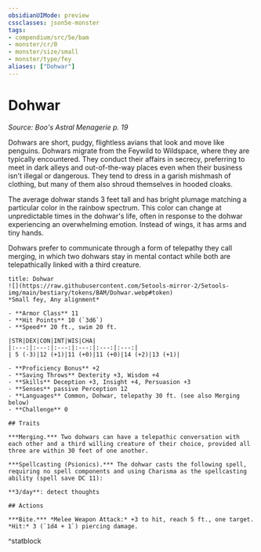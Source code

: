 ```yaml
---
obsidianUIMode: preview
cssclasses: json5e-monster
tags:
- compendium/src/5e/bam
- monster/cr/0
- monster/size/small
- monster/type/fey
aliases: ["Dohwar"]
---
```

# Dohwar
*Source: Boo's Astral Menagerie p. 19*  

Dohwars are short, pudgy, flightless avians that look and move like penguins. Dohwars migrate from the Feywild to Wildspace, where they are typically encountered. They conduct their affairs in secrecy, preferring to meet in dark alleys and out-of-the-way places even when their business isn't illegal or dangerous. They tend to dress in a garish mishmash of clothing, but many of them also shroud themselves in hooded cloaks.

The average dohwar stands 3 feet tall and has bright plumage matching a particular color in the rainbow spectrum. This color can change at unpredictable times in the dohwar's life, often in response to the dohwar experiencing an overwhelming emotion. Instead of wings, it has arms and tiny hands.

Dohwars prefer to communicate through a form of telepathy they call merging, in which two dohwars stay in mental contact while both are telepathically linked with a third creature.

```ad-statblock
title: Dohwar
![](https://raw.githubusercontent.com/5etools-mirror-2/5etools-img/main/bestiary/tokens/BAM/Dohwar.webp#token)
*Small fey, Any alignment*

- **Armor Class** 11 
- **Hit Points** 10 (`3d6`)
- **Speed** 20 ft., swim 20 ft.

|STR|DEX|CON|INT|WIS|CHA|
|:---:|:---:|:---:|:---:|:---:|:---:|
| 5 (-3)|12 (+1)|11 (+0)|11 (+0)|14 (+2)|13 (+1)|

- **Proficiency Bonus** +2
- **Saving Throws** Dexterity +3, Wisdom +4
- **Skills** Deception +3, Insight +4, Persuasion +3
- **Senses** passive Perception 12
- **Languages** Common, Dohwar, telepathy 30 ft. (see also Merging below)
- **Challenge** 0

## Traits

***Merging.*** Two dohwars can have a telepathic conversation with each other and a third willing creature of their choice, provided all three are within 30 feet of one another.

***Spellcasting (Psionics).*** The dohwar casts the following spell, requiring no spell components and using Charisma as the spellcasting ability (spell save DC 11):

**3/day**: detect thoughts

## Actions

***Bite.*** *Melee Weapon Attack:* +3 to hit, reach 5 ft., one target. *Hit:* 3 (`1d4 + 1`) piercing damage.
```
^statblock